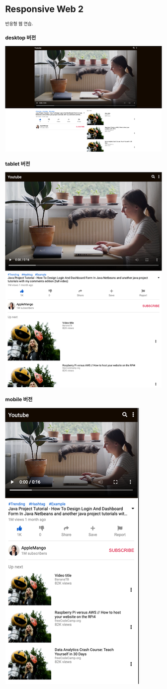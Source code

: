 # Responsive Web 2

반응형 웹 연습.

### desktop 버전

![responsive web 2 screenshot](https://github.com/lyj-ooz/responsive-layout/blob/master/responsive-web-2/desktop.png)

### tablet 버전

![responsive web 2 screenshot](https://github.com/lyj-ooz/responsive-layout/blob/master/responsive-web-2/tablet.png)

### mobile 버전

![responsive web 2 screenshot](https://github.com/lyj-ooz/responsive-layout/blob/master/responsive-web-2/mobile.png)
